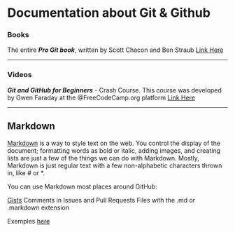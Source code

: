 # Documentation about Git & Github

### Books
The entire **_Pro Git book_**, written by Scott Chacon and Ben Straub [Link Here](https://git-scm.com/book/en/v2) 

_______

### Videos
**_Git and GitHub for Beginners_** - Crash Course. This course was developed by Gwen Faraday at the @FreeCodeCamp.org platform
[Link Here](https://www.youtube.com/watch?v=RGOj5yH7evk&t=1415s) 

_______

## Markdown
[Markdown](https://guides.github.com/features/mastering-markdown/) is a way to style text on the web. You control the display of the document; formatting words as bold or italic, adding images, and creating lists are just a few of the things we can do with Markdown. Mostly, Markdown is just regular text with a few non-alphabetic characters thrown in, like # or *.

You can use Markdown most places around GitHub:

[Gists](https://gist.github.com/)
Comments in Issues and Pull Requests
Files with the .md or .markdown extension

Exemples [here](https://github.com/sarahdialmeida/Git-Github/blob/master/markdown-syntax.md)
